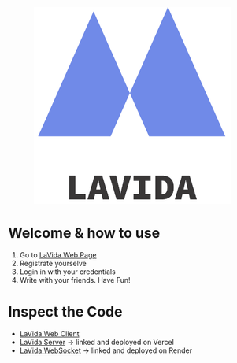 
<p align="center">
  <img src="logo/logo_transparent.png" alt="laVida Logo" width="400" />
</p>

# Welcome & how to use
 1. Go to [LaVida Web Page](https://vale-sch.github.io/lavidaWeb/website/html/laVidaChat.html)
 2. Registrate yourselve
 3. Login in with your credentials 
 4. Write with your friends. Have Fun!

# Inspect the Code

 -  [LaVida Web Client](https://github.com/vale-sch/lavidaWeb)
 -  [LaVida Server](https://github.com/vale-sch/lavidaServer) -> linked and deployed on Vercel
 - [LaVida WebSocket](https://github.com/vale-sch/laVidaWebSocket) -> linked and deployed on Render
